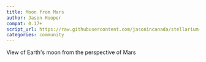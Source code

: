 ```yaml
---
title: Moon from Mars
author: Jason Hooper
compat: 0.17+
script_url: https://raw.githubusercontent.com/jasonincanada/stellarium-scripts/master/moon-from-mars.ssc
categories: community
---
```

View of Earth's moon from the perspective of Mars